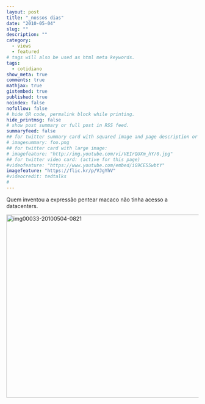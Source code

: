 ```yaml
---
layout: post
title: "_nossos dias"
date: "2010-05-04"
slug: ""
description: ""
category: 
  - views
  - featured
# tags will also be used as html meta keywords.
tags:
  - cotidiano
show_meta: true
comments: true
mathjax: true
gistembed: true
published: true
noindex: false
nofollow: false
# hide QR code, permalink block while printing.
hide_printmsg: false
# show post summary or full post in RSS feed.
summaryfeed: false
## for twitter summary card with squared image and page description or page excerpt:
# imagesummary: foo.png
## for twitter card with large image:
# imagefeature: "http://img.youtube.com/vi/VEIrQUXm_hY/0.jpg"
## for twitter video card: (active for this page)
#videofeature: "https://www.youtube.com/embed/iG9CE55wbtY"
imagefeature: "https://flic.kr/p/VJgYhV"
#videocredit: tedtalks
#
---
```



Quem inventou a expressão pentear macaco não tinha acesso a datacenters.

<a data-flickr-embed="true"  href="https://www.flickr.com/photos/118688354@N07/35265585601/in/dateposted-public/" title="img00033-20100504-0821"><img src="https://c1.staticflickr.com/5/4248/35265585601_9226f8d913_z.jpg" width="640" height="480" alt="img00033-20100504-0821"></a><script async src="//embedr.flickr.com/assets/client-code.js" charset="utf-8"></script>